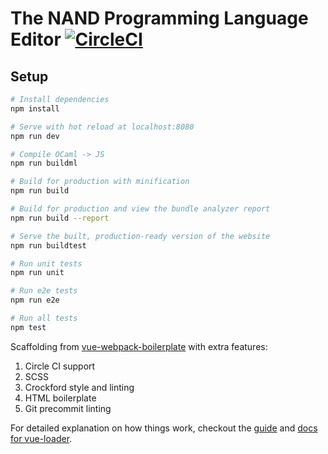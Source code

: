 # The NAND Programming Language Editor [![CircleCI](https://circleci.com/gh/montaguegabe/vue-webpack-extended.svg?style=shield)](https://circleci.com/gh/montaguegabe/vue-webpack-extended)

## Setup

``` bash
# Install dependencies
npm install

# Serve with hot reload at localhost:8080
npm run dev

# Compile OCaml -> JS
npm run buildml

# Build for production with minification
npm run build

# Build for production and view the bundle analyzer report
npm run build --report

# Serve the built, production-ready version of the website
npm run buildtest

# Run unit tests
npm run unit

# Run e2e tests
npm run e2e

# Run all tests
npm test
```

Scaffolding from [vue-webpack-boilerplate](https://github.com/vuejs-templates/webpack) with extra features:
1) Circle CI support
2) SCSS
3) Crockford style and linting
4) HTML boilerplate
5) Git precommit linting

For detailed explanation on how things work, checkout the [guide](http://vuejs-templates.github.io/webpack/) and [docs for vue-loader](http://vuejs.github.io/vue-loader).
